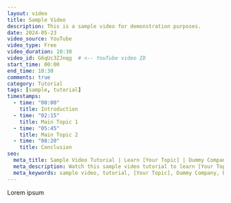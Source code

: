 ```yaml
---
layout: video
title: Sample Video
description: This is a sample video for demonstration purposes.
date: 2024-05-23
video_source: YouTube
video_type: Free
video_duration: 10:30
video_id: G6qUc3ZJnqg  # <-- YouTube video ID
start_time: 00:00
end_time: 10:30
comments: true
category: Tutorial
tags: [sample, tutorial]
timestamps:
  - time: "00:00"
    title: Introduction
  - time: "02:15"
    title: Main Topic 1
  - time: "05:45"
    title: Main Topic 2
  - time: "08:20"
    title: Conclusion
seo:
  meta_title: Sample Video Tutorial | Learn [Your Topic] | Dummy Company
  meta_description: Watch this sample video tutorial to learn [Your Topic]. Get started with Dummy Company's expert guidance. Perfect for beginners.
  meta_keywords: sample video, tutorial, [Your Topic], Dummy Company, beginner tutorial, learning video
---
```


Lorem ipsum
